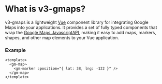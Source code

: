# What is v3-gmaps?

v3-gmaps is a lightweight [Vue](https://v3.vuejs.org) component library for integrating Google Maps into your applications. It provides a set of fully typed components that wrap the [Google Maps JavascriptAPI](https://developers.google.com/maps/documentation/javascript/overview), making it easy to add maps, markers, shapes, and other map elements to your Vue application.

### Example

```vue
<template>
  <gm-map>
    <gm-marker :position="{ lat: 38, lng: -122 }" />
  </gm-map>
</template>
```
